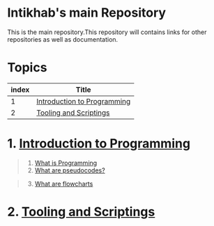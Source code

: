 # Intikhab's main Repository

This is the main repository.This repository will contains links for other repositories as well as documentation.

# Topics

| index | Title |
| -------|-------|
| 1 | [Introduction to Programming](#Introduction-to-Programming) |
| 2 | [Tooling and Scriptings](#Tooling-and-Scriptings) |

# 1. [Introduction to Programming](knowledgebase/intro-to-programming/1-introduction-to-programming.md)


>1. [What is Programming](knowledgebase/intro-to-programming/1.1-what-is-programming.md)
>2. [What are pseudocodes?](knowledgebase/intro-to-programming/1.2-pseudocodes.md)

>3. [What are flowcharts](knowledgebase/intro-to-programming/1.3-flowcharts.md)


# 2. [Tooling and Scriptings](#)

